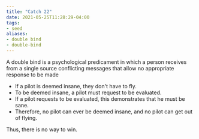 ```yaml
---
title: "Catch 22"
date: 2021-05-25T11:28:29-04:00
tags:
- seed
aliases:
- double bind
- double-bind
---
```


A double bind is a psychological predicament in which a person receives from a single source conflicting messages that allow no appropriate response to be made

- If a pilot is deemed insane, they don't have to fly.
- To be deemed insane, a pilot must request to be evaluated.
- If a pilot requests to be evaluated, this demonstrates that he must be sane.
- Therefore, no pilot can ever be deemed insane, and no pilot can get out of flying.

Thus, there is no way to win. 